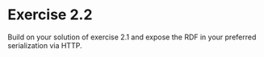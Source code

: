 # Exercise 2.2

Build on your solution of exercise 2.1 and 
expose the RDF in your preferred serialization via HTTP.
